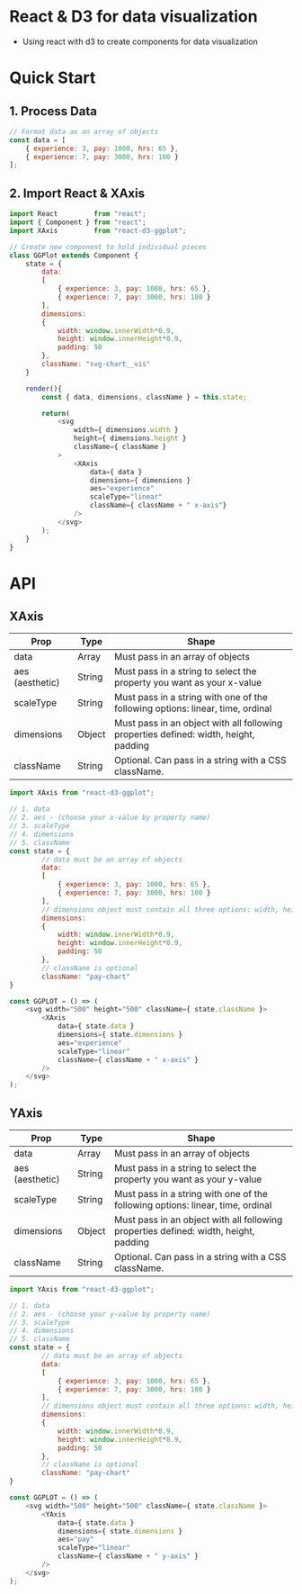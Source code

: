 # React & D3 for data visualization
+ Using react with d3 to create components for data visualization

# Quick Start

## 1. Process Data
```js
// Format data as an array of objects
const data = [
    { experience: 3, pay: 1000, hrs: 65 },
    { experience: 7, pay: 3000, hrs: 100 }
];
```
## 2. Import React & XAxis
```js
import React         from "react";
import { Component } from "react";
import XAxis         from "react-d3-ggplot";

// Create new component to hold individual pieces
class GGPlot extends Component {
    state = {
        data:
        [
            { experience: 3, pay: 1000, hrs: 65 },
            { experience: 7, pay: 3000, hrs: 100 }
        ],
        dimensions:
        {
            width: window.innerWidth*0.9,
            height: window.innerHeight*0.9,
            padding: 50
        },
        className: "svg-chart__vis"
    }

    render(){
        const { data, dimensions, className } = this.state;

        return(
            <svg
                width={ dimensions.width }
                height={ dimensions.height }
                className={ className }
            >
                <XAxis
                    data={ data }
                    dimensions={ dimensions }
                    aes="experience"
                    scaleType="linear"
                    className={ className + " x-axis"}
                />
            </svg>
        );
    }
}
```
# API
## XAxis
| Prop            | Type   | Shape                                                                                |
|-----------------|--------|--------------------------------------------------------------------------------------|
| data            | Array  | Must pass in an array of objects                                                     |
| aes (aesthetic) | String | Must pass in a string to select the property you want as your x-value                |
| scaleType       | String | Must pass in a string with one of the following options: linear, time, ordinal       |
| dimensions      | Object | Must pass in an object with all following properties defined: width, height, padding |
| className       | String | Optional. Can pass in a string with a CSS className.                                   |

```js
import XAxis from "react-d3-ggplot";

// 1. data
// 2. aes - (choose your x-value by property name)
// 3. scaleType
// 4. dimensions
// 5. className
const state = {
        // data must be an array of objects
        data:
        [
            { experience: 3, pay: 1000, hrs: 65 },
            { experience: 7, pay: 3000, hrs: 100 }
        ],
        // dimensions object must contain all three options: width, height, and padding
        dimensions:
        {
            width: window.innerWidth*0.9,
            height: window.innerHeight*0.9,
            padding: 50
        },
        // className is optional
        className: "pay-chart"
}

const GGPLOT = () => (
    <svg width="500" height="500" className={ state.className }>
        <XAxis
            data={ state.data }
            dimensions={ state.dimensions }
            aes="experience"
            scaleType="linear"
            className={ className + " x-axis" }
        />
    </svg>
);
```

## YAxis
| Prop            | Type   | Shape                                                                                |
|-----------------|--------|--------------------------------------------------------------------------------------|
| data            | Array  | Must pass in an array of objects                                                     |
| aes (aesthetic) | String | Must pass in a string to select the property you want as your y-value                |
| scaleType       | String | Must pass in a string with one of the following options: linear, time, ordinal       |
| dimensions      | Object | Must pass in an object with all following properties defined: width, height, padding |
| className       | String | Optional. Can pass in a string with a CSS className.                                 |
```js
import YAxis from "react-d3-ggplot";

// 1. data
// 2. aes - (choose your y-value by property name)
// 3. scaleType
// 4. dimensions
// 5. className
const state = {
        // data must be an array of objects
        data:
        [
            { experience: 3, pay: 1000, hrs: 65 },
            { experience: 7, pay: 3000, hrs: 100 }
        ],
        // dimensions object must contain all three options: width, height, and padding
        dimensions:
        {
            width: window.innerWidth*0.9,
            height: window.innerHeight*0.9,
            padding: 50
        },
        // className is optional
        className: "pay-chart"
}

const GGPLOT = () => (
    <svg width="500" height="500" className={ state.className }>
        <YAxis
            data={ state.data }
            dimensions={ state.dimensions }
            aes="pay"
            scaleType="linear"
            className={ className + " y-axis" }
        />
    </svg>
);
```